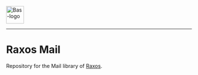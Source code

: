 <a href="https://bas.dev" target="_blank" rel="noopener">
	<img src="https://bmcdn.nl/assets/branding/logo.svg" alt="Bas-logo" height="48"/>
</a>

---

# Raxos Mail

Repository for the Mail library of [Raxos](https://github.com/basmilius/raxos).
